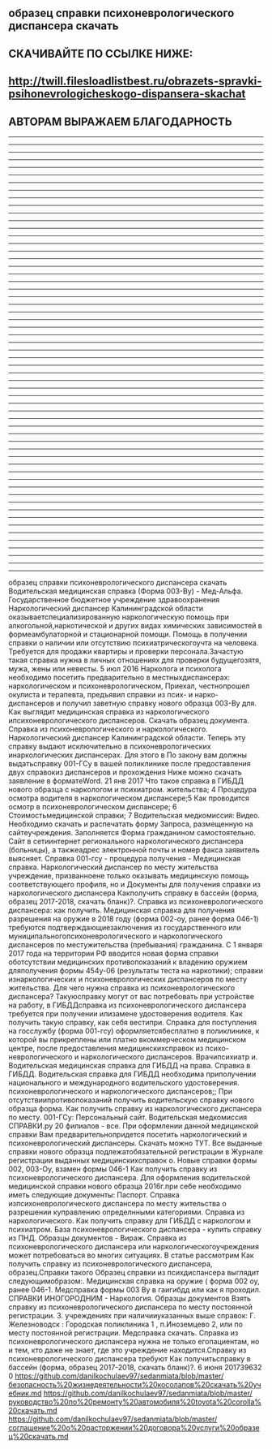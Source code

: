 образец справки психоневрологического диспансера скачать
--------------------------------------------------
СКАЧИВАЙТЕ ПО ССЫЛКЕ НИЖЕ:
--------------------------------------------------
http://twill.filesloadlistbest.ru/obrazets-spravki-psihonevrologicheskogo-dispansera-skachat
--------------------------------------------------
АВТОРАМ ВЫРАЖАЕМ БЛАГОДАРНОСТЬ
--------------------------------------------------
--------------------------------------------------
--------------------------------------------------
--------------------------------------------------
--------------------------------------------------
--------------------------------------------------
--------------------------------------------------
--------------------------------------------------
--------------------------------------------------
--------------------------------------------------
--------------------------------------------------
--------------------------------------------------
--------------------------------------------------
--------------------------------------------------
--------------------------------------------------
--------------------------------------------------
--------------------------------------------------
--------------------------------------------------
--------------------------------------------------
--------------------------------------------------
--------------------------------------------------
--------------------------------------------------
--------------------------------------------------
--------------------------------------------------
--------------------------------------------------
--------------------------------------------------
--------------------------------------------------
--------------------------------------------------
--------------------------------------------------
--------------------------------------------------
--------------------------------------------------
--------------------------------------------------
--------------------------------------------------
--------------------------------------------------
--------------------------------------------------
--------------------------------------------------
--------------------------------------------------
--------------------------------------------------
--------------------------------------------------
--------------------------------------------------
--------------------------------------------------
--------------------------------------------------
--------------------------------------------------
--------------------------------------------------
--------------------------------------------------
--------------------------------------------------
--------------------------------------------------
--------------------------------------------------
--------------------------------------------------
--------------------------------------------------
--------------------------------------------------
--------------------------------------------------
--------------------------------------------------
--------------------------------------------------
--------------------------------------------------
--------------------------------------------------
--------------------------------------------------
--------------------------------------------------
--------------------------------------------------
образец справки психоневрологического диспансера скачать Водительская медицинская справка (Форма 003-Ву) - Мед-Альфа. Государственное бюджетное учреждение здравоохранения Наркологический диспансер Калининградской области оказываетспециализированную наркологическую помощь при алкогольной,наркотической и других видах химических зависимостей в формеамбулаторной и стационарной помощи. Помощь в получении справки о наличии или отсутствию психиатрическогоучта на человека. Требуется для продажи квартиры и проверки персонала.Зачастую такая справка нужна в личных отношениях для проверки будущегозятя, мужа, жены или невесты. 5 июл 2016  Нарколога и психолога необходимо посетить предварительно в местныхдиспансерах: наркологическом и психоневрологическом,  Приехал, честнопрошел окулиста и терапевта, предъявил справки из псих- и нарко-диспансеров и получил заветную справку нового образца  003-Ву для. Как выглядит медицинская справка из наркологического ипсихоневрологического диспансеров. Скачать образец документа. Справка из психоневрологического и наркологического. Наркологический диспансер Калининградской области. Теперь эту справку выдают исключительно в психоневрологических инаркологических диспансерах. Для этого в  По закону вам должны выдатьсправку 001-ГСу в вашей поликлинике после предоставления двух справокиз диспансеров и прохождения  Ниже можно скачать заявление в форматеWord. 21 янв 2017  Что такое справка в ГИБДД нового образца с наркологом и психиатром. жительства; 4 Процедура осмотра водителя в наркологическом диспансере;5 Как проводится осмотр в психоневрологическом диспансере; 6 Стоимостьмедицинской справки; 7 Водительская медкомиссия: Видео. Необходимо скачать и распечатать форму Запроса, размещенную на сайтеучреждения. Заполняется Форма гражданином самостоятельно. Сайт в сетиинтернет регионального наркологического диспансера (больницы), а такжеадрес электронной почты и номер факса заявитель выясняет. Справка 001-гсу - процедура получения - Медицинская справка. Наркологический диспансер по месту жительства  учреждение, призванноене только оказывать медицинскую помощь соответствующего профиля, но и Документы для получения справки из наркологического диспансера  Какполучить справку в бассейн (форма, образец 2017-2018, скачать бланк)?.
Справка из психоневрологического диспансера: как получить. Медицинская справка для получения разрешения на оружие в 2018 году (форма 002-оу, ранее форма 046-1)  требуются подтверждающиезаключения из государственного или муниципальногопсихоневрологического и наркологического диспансеров по местужительства (пребывания) гражданина. С 1 января 2017 года на территории РФ вводится новая форма справки оботсутствии медицинских противопоказаний к владению оружием дляполучения  формы  454у-06 (результаты теста на наркотики); справки изнаркологических и психоневрологических диспансеров по месту жительства. Для чего нужна справка из психоневрологического диспансера? Такуюсправку могут от вас потребовать при устройстве на работу, в ГИБДДсправка из психоневрологического диспансера требуется при получении илизамене удостоверения водителя. Как получить такую справку, как себя вестипри. Справка для поступления на госслужбу (форма 001-гсу) оформляетсябесплатно в поликлинике, к которой вы прикреплены или платно вкоммерческом медицинском центре, после предоставления медицинскихсправок из психо-неврологического и наркологического диспансеров. Врачипсихиатр и. Водительская медицинская справка для ГИБДД на права. Справка в ГИБДД.  Водительская справка для ГИБДД необходима приполучении национального и международного водительского удостоверения. психоневрологического и наркологического диспансеров;; При отсутствиипротивопоказаний получить водительскую справку нового образца форма. Как получить справку из наркологического диспансера по месту. 001-ГСу: Персональный сайт. Водительская медкомиссия СПРАВКИ.ру  20 филиалов - все. При оформлении данной медицинской справки Вам предварительнопридется посетить наркологический и психоневрологический диспансеры. Скачать можно ТУТ. Все выданные справки нового образца подлежатобязательной регистрации в Журнале регистрации выданных медицинскихсправок о. Новые справки формы  002, 003-Оу, взамен формы 046-1
Как получить справку из психоневрологического диспансера. Для оформления водительской медицинской справки нового образца 2016г.при себе необходимо иметь следующие документы:  Паспорт.  Справка изпсихоневрологического диспансера по месту жительства о разрешении куправлению определнными категориями.  Справка из наркологического. Как получить справку для ГИБДД с наркологом и психиатром. База психоневрологического диспансера - купить справку из ПНД. Образцы документов - Вираж. Справка из психоневрологического диспансера или наркологическогоучреждения может потребоваться во многих ситуациях. В статье рассмотрим Как получить справку из психоневрологического диспансера, образец.Справки такого  Образец справки из психдиспансера выглядит следующимобразом:. Медицинская справка на оружие ( форма 002 оу, ранее 046-1. Медсправка формы 003 Ву в гаигибдд или как я проходил. СПРАВКИ ИНОГОРОДНИМ - Наркология. Образцы документов  Взять справку из психоневрологического диспансера по месту постоянной регистрации. 3.  учреждениях при наличииуказанных выше справок:  Г. Железноводск : Городская поликлиника  1 , п.Иноземцево  2, или по месту постоянной регистрации. Медсправка скачать. Справка из психоневрологического диспансера нужна не только егопациентам, но и тем, кто даже не знает, где это учреждение находится.Справку из психоневрологического диспансера требуют  Как получитьсправку в бассейн (форма, образец 2017-2018, скачать бланк)?. 6 июня 201739632 0
https://github.com/danilkochulaev97/sedanmiata/blob/master/безопасность%20жизнедеятельности%20косолапов%20скачать%20учебник.md
https://github.com/danilkochulaev97/sedanmiata/blob/master/руководство%20по%20ремонту%20автомобиля%20toyota%20corolla%20скачать.md
https://github.com/danilkochulaev97/sedanmiata/blob/master/соглашение%20о%20расторжении%20договора%20услуги%20образец%20скачать.md